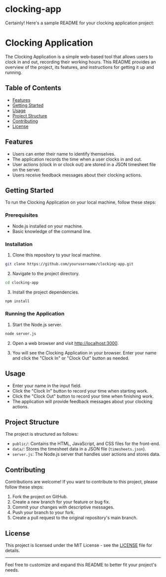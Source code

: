 # clocking-app
Certainly! Here's a sample README for your clocking application project:

# Clocking Application

The Clocking Application is a simple web-based tool that allows users to clock in and out, recording their working hours. This README provides an overview of the project, its features, and instructions for getting it up and running.

## Table of Contents
- [Features](#features)
- [Getting Started](#getting-started)
- [Usage](#usage)
- [Project Structure](#project-structure)
- [Contributing](#contributing)
- [License](#license)

## Features

- Users can enter their name to identify themselves.
- The application records the time when a user clocks in and out.
- User actions (clock in or clock out) are stored in a JSON timesheet file on the server.
- Users receive feedback messages about their clocking actions.

## Getting Started

To run the Clocking Application on your local machine, follow these steps:

### Prerequisites

- Node.js installed on your machine.
- Basic knowledge of the command line.

### Installation

1. Clone this repository to your local machine.

```bash
git clone https://github.com/yourusername/clocking-app.git
```

2. Navigate to the project directory.

```bash
cd clocking-app
```

3. Install the project dependencies.

```bash
npm install
```

### Running the Application

1. Start the Node.js server.

```bash
node server.js
```

2. Open a web browser and visit [http://localhost:3000](http://localhost:3000).

3. You will see the Clocking Application in your browser. Enter your name and click the "Clock In" or "Clock Out" button as needed.

## Usage

- Enter your name in the input field.
- Click the "Clock In" button to record your time when starting work.
- Click the "Clock Out" button to record your time when finishing work.
- The application will provide feedback messages about your clocking actions.

## Project Structure

The project is structured as follows:

- `public/`: Contains the HTML, JavaScript, and CSS files for the front-end.
- `data/`: Stores the timesheet data in a JSON file (`timesheets.json`).
- `server.js`: The Node.js server that handles user actions and stores data.

## Contributing

Contributions are welcome! If you want to contribute to this project, please follow these steps:

1. Fork the project on GitHub.
2. Create a new branch for your feature or bug fix.
3. Commit your changes with descriptive messages.
4. Push your branch to your fork.
5. Create a pull request to the original repository's main branch.

## License

This project is licensed under the MIT License - see the [LICENSE](LICENSE) file for details.

---

Feel free to customize and expand this README to better fit your project's needs.
